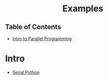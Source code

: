 <h1 align="center">Examples<span></span></h1>

## Table of Contents
- [Intro to Parallel Programming](#Intro)

# Intro 
- [Serial Python](module_01_parallel/serial.py)
